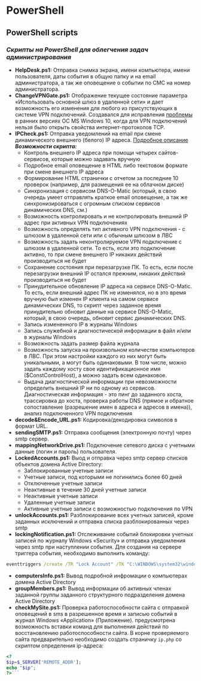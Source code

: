 # PowerShell
## PowerShell scripts
### _Скрипты на PowerShell для облегчения задач администрирования_
+ __HelpDesk.ps1:__ 
Отправка снимка экрана, имени компьютера, имени пользователя, даты события в общую папку и на email администратора, а так же оповещение о событии по СМС на номер администратора.
+ __ChangeVPNGate.ps1:__
Отображение текущее состояние параметра «Использовать основной шлюз в удаленной сети» и дает возможность его изменения для любого из присутствующих в системе VPN подключений. Создавался для исправления [проблемы](http://manaeff.ru/forum/viewtopic.php?p=1620) в ранних версиях ОС MS Windows 10, когда для VPN подключений нельзя было открыть свойства интернет-протоколов TCP.
+ __IPCheck.ps1:__
Отправка уведомлений на email при смене динамического внешнего (белого) IP адреса. [Подробное описание](http://manaeff.ru/forum/viewtopic.php?p=1465)
___Возможности скрипта:___
  - Контроль внешнего IP адреса при помощи четырех сайтов-сервисов, которые можно задавать вручную
  - Подробное email оповещение в HTML либо текстовом формате при смене внешнего IP адреса
  - Формирование HTML странички с отчетом за последние 10 проверок (например, для размещения ее на облачном диске)
  - Синхронизация с сервисом DNS-O-Matic (который, в свою очередь умеет отправлять краткое email оповещение, а так же синхронизироваться с огромным списком сервисов динамических DNS, см.)
  - Возможность контролировать и не контролировать внешний IP адрес при активных VPN подключениях
  - Возможность определять тип активного VPN подключения - с шлюзом в удаленной сети или с обычным шлюзом в ЛВС
  - Возможность задать неконтролируемое VPN подключение с шлюзом в удаленной сети. То есть, если это подключение активно, то при смене внешнего IP никаких действий производиться не будет
  - Сохранение состояния при перезагрузке ПК. То есть, если после перезагрузки внешний IP остался прежним, никаких действий производиться не будет
  - Принудительное обновление IP адреса на сервисе DNS-O-Matic. То есть, если внешний адрес ПК не изменялся, но в это время вручную был изменен IP клиента на самом сервисе динамических DNS, то скрипт через заданное время принудительно обновит данные на сервисе DNS-O-Matic, который, в свою очередь, обновит сервис динамических DNS.
  - Запись измененного IP в журналы Windows
  - Запись служебной и диагностической информации в файл и/или в журналы Windows
  - Возможность задать размер файла журнала
  - Возможность запуска на произвольном количестве компьютеров в ЛВС. При этом настройки каждого из них могут быть уникальными, а могут быть одинаковыми. В том числе, можно задать каждому хосту свое идентификационное имя ($ConstControlHost), а можно задать всем одинаковое.
  - Выдача диагностической информации при невозможности определить внешний IP ни по одному из сервисов. Диагностическая информация - это пинг до заданного хоста, трассировка до хоста, проверка работы DNS (прямое и обратное сопоставление (разрешение имен в адреса и адресов в имена)), анализ подключенного VPN подключения
+ __decode&Encode_URL.ps1:__
Кодировка/декодировка символов в формат URL.
+ __sendingSMTP.ps1:__
Отправка сообщения (электронную почту) через smtp сервер.
+ __mappingNetworkDrive.ps1:__
Подключение сетевого диска с учетными данные (логин и пароль) пользователя.
+ __LockedAccounts.ps1:__
Выод и отправка через smtp сервер списков объектов домена Active Directory:
  - Заблокированные учетные записи
  - Учетные записи, под которыми не логинились более 60 дней
  - Отключенные учетные записи
  - Неактивные в течение 30 дней учетные записи
  - Неактивные учетные записи
  - Удаленные учетные записи
  - Активные учетные записи с возможностью подключения по VPN
+ __unlockAccounts.ps1:__
Разблокирование всех учетных записей, кроме заданных исключений и отправка списка разблокированных через smtp
+ __lockingNotification.ps1:__
Отслеживание событий блокировки учетных записей по журналу Windows «Security» и отправка уведомления через smtp при наступлении события. Для создания на сервере триггера события, необходимо выполнить команду:
```bat
eventtriggers /create /TR "Lock Account" /TK "C:\WINDOWS\system32\windowspowershell\v1.0\powershell.exe c:\Soft\Bat\LckAccount.ps1" /L Security /EID 644
```
+ __computersInfo.ps1:__
Вывод подробной инфромации о компьютерах домена Active Directory
+ __groupMembers.ps1:__
Вывод информации об активных членах заданной группы заданного структурного подразделения домена Active Directory
+ __checkMySite.ps1:__
Проверка работоспособности сайта с отправкой оповещений в sms в разрешенное время и записью событий в журнал Windows «Application» (Приложение). предусмотрена возможность вставки команд для выполнения действий по восстановлению работоспособности сайта. В корне проверяемого сайта предварительно необходимо создать страничку `ip.php` со скриптом определения ip-адреса:
```php
<?
$ip=$_SERVER['REMOTE_ADDR'];
echo "$ip";
?>```
